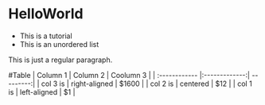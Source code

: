 # HelloWorld
- This is a tutorial
- This is an unordered list

This is just a regular paragraph.

#Table
| Column 1      | Column 2      | Coolumn 3 |
| :------------ |:-------------:| ---------:|
| col 3 is      | right-aligned | $1600     |
| col 2 is      | centered      |   $12     |
| col 1  is     | left-aligned  |    $1     |


